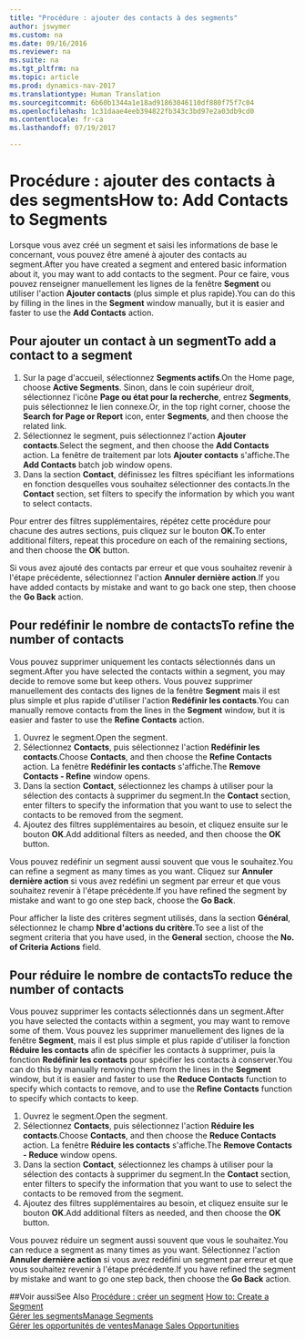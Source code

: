 ```yaml
---
title: "Procédure : ajouter des contacts à des segments"
author: jswymer
ms.custom: na
ms.date: 09/16/2016
ms.reviewer: na
ms.suite: na
ms.tgt_pltfrm: na
ms.topic: article
ms.prod: dynamics-nav-2017
ms.translationtype: Human Translation
ms.sourcegitcommit: 6b60b1344a1e18ad91863046110df880f75f7c04
ms.openlocfilehash: 1c31daae4eeb394822fb343c3bd97e2a03db9cd0
ms.contentlocale: fr-ca
ms.lasthandoff: 07/19/2017

---
```

# <a name="how-to-add-contacts-to-segments"></a><span data-ttu-id="92376-102">Procédure : ajouter des contacts à des segments</span><span class="sxs-lookup"><span data-stu-id="92376-102">How to: Add Contacts to Segments</span></span>
<span data-ttu-id="92376-103">Lorsque vous avez créé un segment et saisi les informations de base le concernant, vous pouvez être amené à ajouter des contacts au segment.</span><span class="sxs-lookup"><span data-stu-id="92376-103">After you have created a segment and entered basic information about it, you may want to add contacts to the segment.</span></span> <span data-ttu-id="92376-104">Pour ce faire, vous pouvez renseigner manuellement les lignes de la fenêtre **Segment** ou utiliser l'action **Ajouter contacts** (plus simple et plus rapide).</span><span class="sxs-lookup"><span data-stu-id="92376-104">You can do this by filling in the lines in the **Segment** window manually, but it is easier and faster to use the **Add Contacts** action.</span></span>

## <a name="to-add-a-contact-to-a-segment"></a><span data-ttu-id="92376-105">Pour ajouter un contact à un segment</span><span class="sxs-lookup"><span data-stu-id="92376-105">To add a contact to a segment</span></span>
1. <span data-ttu-id="92376-106">Sur la page d'accueil, sélectionnez **Segments actifs**.</span><span class="sxs-lookup"><span data-stu-id="92376-106">On the Home page, choose **Active Segments**.</span></span> <span data-ttu-id="92376-107">Sinon, dans le coin supérieur droit, sélectionnez l'icône **Page ou état pour la recherche**, entrez **Segments**, puis sélectionnez le lien connexe.</span><span class="sxs-lookup"><span data-stu-id="92376-107">Or, in the top right corner, choose the **Search for Page or Report** icon, enter **Segments**, and then choose the related link.</span></span>  
2. <span data-ttu-id="92376-108">Sélectionnez le segment, puis sélectionnez l'action **Ajouter contacts**.</span><span class="sxs-lookup"><span data-stu-id="92376-108">Select the segment, and then choose the **Add Contacts** action.</span></span> <span data-ttu-id="92376-109">La fenêtre de traitement par lots **Ajouter contacts** s'affiche.</span><span class="sxs-lookup"><span data-stu-id="92376-109">The **Add Contacts** batch job window opens.</span></span>
3. <span data-ttu-id="92376-110">Dans la section **Contact**, définissez les filtres spécifiant les informations en fonction desquelles vous souhaitez sélectionner des contacts.</span><span class="sxs-lookup"><span data-stu-id="92376-110">In the **Contact** section, set filters to specify the information by which you want to select contacts.</span></span>

<span data-ttu-id="92376-111">Pour entrer des filtres supplémentaires, répétez cette procédure pour chacune des autres sections, puis cliquez sur le bouton **OK**.</span><span class="sxs-lookup"><span data-stu-id="92376-111">To enter additional filters, repeat this procedure on each of the remaining sections, and then choose the **OK** button.</span></span>

<span data-ttu-id="92376-112">Si vous avez ajouté des contacts par erreur et que vous souhaitez revenir à l'étape précédente, sélectionnez l'action **Annuler dernière action**.</span><span class="sxs-lookup"><span data-stu-id="92376-112">If you have added contacts by mistake and want to go back one step, then choose the **Go Back** action.</span></span>

## <a name="to-refine-the-number-of-contacts"></a><span data-ttu-id="92376-113">Pour redéfinir le nombre de contacts</span><span class="sxs-lookup"><span data-stu-id="92376-113">To refine the number of contacts</span></span>
<span data-ttu-id="92376-114">Vous pouvez supprimer uniquement les contacts sélectionnés dans un segment.</span><span class="sxs-lookup"><span data-stu-id="92376-114">After you have selected the contacts within a segment, you may decide to remove some but keep others.</span></span> <span data-ttu-id="92376-115">Vous pouvez supprimer manuellement des contacts des lignes de la fenêtre **Segment** mais il est plus simple et plus rapide d'utiliser l'action **Redéfinir les contacts**.</span><span class="sxs-lookup"><span data-stu-id="92376-115">You can manually remove contacts from the lines in the **Segment** window, but it is easier and faster to use the **Refine Contacts** action.</span></span>

1. <span data-ttu-id="92376-116">Ouvrez le segment.</span><span class="sxs-lookup"><span data-stu-id="92376-116">Open the segment.</span></span>
2. <span data-ttu-id="92376-117">Sélectionnez **Contacts**, puis sélectionnez l'action **Redéfinir les contacts**.</span><span class="sxs-lookup"><span data-stu-id="92376-117">Choose **Contacts**, and then choose the **Refine Contacts** action.</span></span> <span data-ttu-id="92376-118">La fenêtre **Redéfinir les contacts** s'affiche.</span><span class="sxs-lookup"><span data-stu-id="92376-118">The **Remove Contacts - Refine** window opens.</span></span>
3. <span data-ttu-id="92376-119">Dans la section **Contact**, sélectionnez les champs à utiliser pour la sélection des contacts à supprimer du segment.</span><span class="sxs-lookup"><span data-stu-id="92376-119">In the **Contact** section, enter filters to specify the information that you want to use to select the contacts to be removed from the segment.</span></span>
4. <span data-ttu-id="92376-120">Ajoutez des filtres supplémentaires au besoin, et cliquez ensuite sur le bouton **OK**.</span><span class="sxs-lookup"><span data-stu-id="92376-120">Add additional filters as needed, and then choose the **OK** button.</span></span>

<span data-ttu-id="92376-121">Vous pouvez redéfinir un segment aussi souvent que vous le souhaitez.</span><span class="sxs-lookup"><span data-stu-id="92376-121">You can refine a segment as many times as you want.</span></span> <span data-ttu-id="92376-122">Cliquez sur **Annuler dernière action** si vous avez redéfini un segment par erreur et que vous souhaitez revenir à l'étape précédente.</span><span class="sxs-lookup"><span data-stu-id="92376-122">If you have refined the segment by mistake and want to go one step back, choose the **Go Back**.</span></span>

<span data-ttu-id="92376-123">Pour afficher la liste des critères segment utilisés, dans la section **Général**, sélectionnez le champ **Nbre d'actions du critère**.</span><span class="sxs-lookup"><span data-stu-id="92376-123">To see a list of the segment criteria that you have used, in the **General** section, choose the **No. of Criteria Actions** field.</span></span>

## <a name="to-reduce-the-number-of-contacts"></a><span data-ttu-id="92376-124">Pour réduire le nombre de contacts</span><span class="sxs-lookup"><span data-stu-id="92376-124">To reduce the number of contacts</span></span>
<span data-ttu-id="92376-125">Vous pouvez supprimer les contacts sélectionnés dans un segment.</span><span class="sxs-lookup"><span data-stu-id="92376-125">After you have selected the contacts within a segment, you may want to remove some of them.</span></span> <span data-ttu-id="92376-126">Vous pouvez les supprimer manuellement des lignes de la fenêtre **Segment**, mais il est plus simple et plus rapide d'utiliser la fonction **Réduire les contacts** afin de spécifier les contacts à supprimer, puis la fonction **Redéfinir les contacts** pour spécifier les contacts à conserver.</span><span class="sxs-lookup"><span data-stu-id="92376-126">You can do this by manually removing them from the lines in the **Segment** window, but it is easier and faster to use the **Reduce Contacts** function to specify which contacts to remove, and to use the **Refine Contacts** function to specify which contacts to keep.</span></span>

1. <span data-ttu-id="92376-127">Ouvrez le segment.</span><span class="sxs-lookup"><span data-stu-id="92376-127">Open the segment.</span></span>
2. <span data-ttu-id="92376-128">Sélectionnez **Contacts**, puis sélectionnez l'action **Réduire les contacts**.</span><span class="sxs-lookup"><span data-stu-id="92376-128">Choose **Contacts**, and then choose the **Reduce Contacts** action.</span></span> <span data-ttu-id="92376-129">La fenêtre **Réduire les contacts** s'affiche.</span><span class="sxs-lookup"><span data-stu-id="92376-129">The **Remove Contacts - Reduce** window opens.</span></span>
3. <span data-ttu-id="92376-130">Dans la section **Contact**, sélectionnez les champs à utiliser pour la sélection des contacts à supprimer du segment.</span><span class="sxs-lookup"><span data-stu-id="92376-130">In the **Contact** section, enter filters to specify the information that you want to use to select the contacts to be removed from the segment.</span></span>
4. <span data-ttu-id="92376-131">Ajoutez des filtres supplémentaires au besoin, et cliquez ensuite sur le bouton **OK**.</span><span class="sxs-lookup"><span data-stu-id="92376-131">Add additional filters as needed, and then choose the **OK** button.</span></span>

<span data-ttu-id="92376-132">Vous pouvez réduire un segment aussi souvent que vous le souhaitez.</span><span class="sxs-lookup"><span data-stu-id="92376-132">You can reduce a segment as many times as you want.</span></span> <span data-ttu-id="92376-133">Sélectionnez l'action **Annuler dernière action** si vous avez redéfini un segment par erreur et que vous souhaitez revenir à l'étape précédente.</span><span class="sxs-lookup"><span data-stu-id="92376-133">If you have refined the segment by mistake and want to go one step back, then choose the **Go Back** action.</span></span>

##<a name="see-also"></a><span data-ttu-id="92376-134">Voir aussi</span><span class="sxs-lookup"><span data-stu-id="92376-134">See Also</span></span>
<span data-ttu-id="92376-135">[Procédure : créer un segment](marketing-how-create-segment.md) </span><span class="sxs-lookup"><span data-stu-id="92376-135">[How to: Create a Segment](marketing-how-create-segment.md) </span></span>  
[<span data-ttu-id="92376-136">Gérer les segments</span><span class="sxs-lookup"><span data-stu-id="92376-136">Manage Segments</span></span>](marketing-segments.md)  
[<span data-ttu-id="92376-137">Gérer les opportunités de ventes</span><span class="sxs-lookup"><span data-stu-id="92376-137">Manage Sales Opportunities</span></span>](marketing-manage-sales-opportunities.md)  

